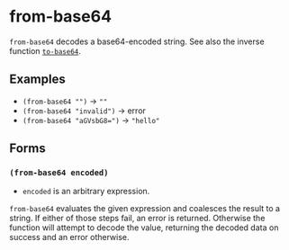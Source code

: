 # from-base64

`from-base64` decodes a base64-encoded string. See also the inverse function
[`to-base64`](to-base64.md).

## Examples

* `(from-base64 "")` -> `""`
* `(from-base64 "invalid")` -> error
* `(from-base64 "aGVsbG8=")` -> `"hello"`

## Forms

### `(from-base64 encoded)`

* `encoded` is an arbitrary expression.

`from-base64` evaluates the given expression and coalesces the result to a
string. If either of those steps fail, an error is returned. Otherwise the
function will attempt to decode the value, returning the decoded data on success
and an error otherwise.
